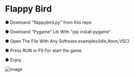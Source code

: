 # Flappy Bird

● Dowloand "flappybird.py" from this repo

● Dowloand "Pygame" Lib With "pip install pygame"

● Open The File With Any Software examples(Idle,Atom,VSC)

● Press RUN or F5 For start the game

● Enjoy

![image](https://user-images.githubusercontent.com/84406177/126052214-e7254c13-e9c3-4398-8d0c-831cc9486651.png)
